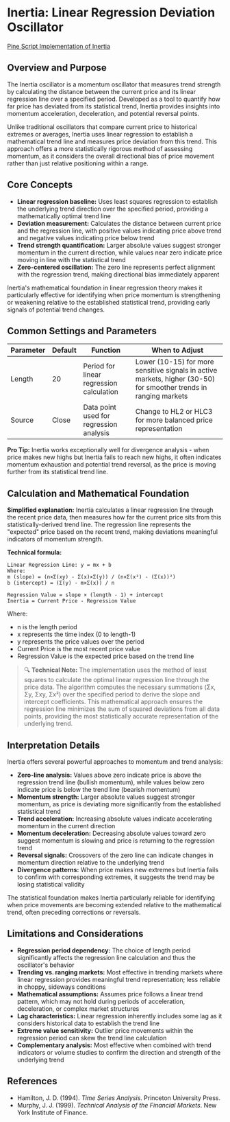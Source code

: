 # Inertia: Linear Regression Deviation Oscillator

[Pine Script Implementation of Inertia](https://github.com/mihakralj/pinescript/blob/main/indicators/oscillators/inertia.pine)

## Overview and Purpose

The Inertia oscillator is a momentum oscillator that measures trend strength by calculating the distance between the current price and its linear regression line over a specified period. Developed as a tool to quantify how far price has deviated from its statistical trend, Inertia provides insights into momentum acceleration, deceleration, and potential reversal points.

Unlike traditional oscillators that compare current price to historical extremes or averages, Inertia uses linear regression to establish a mathematical trend line and measures price deviation from this trend. This approach offers a more statistically rigorous method of assessing momentum, as it considers the overall directional bias of price movement rather than just relative positioning within a range.

## Core Concepts

* **Linear regression baseline:** Uses least squares regression to establish the underlying trend direction over the specified period, providing a mathematically optimal trend line
* **Deviation measurement:** Calculates the distance between current price and the regression line, with positive values indicating price above trend and negative values indicating price below trend
* **Trend strength quantification:** Larger absolute values suggest stronger momentum in the current direction, while values near zero indicate price moving in line with the statistical trend
* **Zero-centered oscillation:** The zero line represents perfect alignment with the regression trend, making directional bias immediately apparent

Inertia's mathematical foundation in linear regression theory makes it particularly effective for identifying when price momentum is strengthening or weakening relative to the established statistical trend, providing early signals of potential trend changes.

## Common Settings and Parameters

| Parameter | Default | Function | When to Adjust |
|-----------|---------|----------|---------------|
| Length | 20 | Period for linear regression calculation | Lower (10-15) for more sensitive signals in active markets, higher (30-50) for smoother trends in ranging markets |
| Source | Close | Data point used for regression analysis | Change to HL2 or HLC3 for more balanced price representation |

**Pro Tip:** Inertia works exceptionally well for divergence analysis - when price makes new highs but Inertia fails to reach new highs, it often indicates momentum exhaustion and potential trend reversal, as the price is moving further from its statistical trend line.

## Calculation and Mathematical Foundation

**Simplified explanation:**
Inertia calculates a linear regression line through the recent price data, then measures how far the current price sits from this statistically-derived trend line. The regression line represents the "expected" price based on the recent trend, making deviations meaningful indicators of momentum strength.

**Technical formula:**
```
Linear Regression Line: y = mx + b
Where:
m (slope) = (n×Σ(xy) - Σ(x)×Σ(y)) / (n×Σ(x²) - (Σ(x))²)
b (intercept) = (Σ(y) - m×Σ(x)) / n

Regression Value = slope × (length - 1) + intercept
Inertia = Current Price - Regression Value
```

Where:
* n is the length period
* x represents the time index (0 to length-1)
* y represents the price values over the period
* Current Price is the most recent price value
* Regression Value is the expected price based on the trend line

> 🔍 **Technical Note:** The implementation uses the method of least squares to calculate the optimal linear regression line through the price data. The algorithm computes the necessary summations (Σx, Σy, Σxy, Σx²) over the specified period to derive the slope and intercept coefficients. This mathematical approach ensures the regression line minimizes the sum of squared deviations from all data points, providing the most statistically accurate representation of the underlying trend.

## Interpretation Details

Inertia offers several powerful approaches to momentum and trend analysis:

* **Zero-line analysis:** Values above zero indicate price is above the regression trend line (bullish momentum), while values below zero indicate price is below the trend line (bearish momentum)
* **Momentum strength:** Larger absolute values suggest stronger momentum, as price is deviating more significantly from the established statistical trend
* **Trend acceleration:** Increasing absolute values indicate accelerating momentum in the current direction
* **Momentum deceleration:** Decreasing absolute values toward zero suggest momentum is slowing and price is returning to the regression trend
* **Reversal signals:** Crossovers of the zero line can indicate changes in momentum direction relative to the underlying trend
* **Divergence patterns:** When price makes new extremes but Inertia fails to confirm with corresponding extremes, it suggests the trend may be losing statistical validity

The statistical foundation makes Inertia particularly reliable for identifying when price movements are becoming extended relative to the mathematical trend, often preceding corrections or reversals.

## Limitations and Considerations

* **Regression period dependency:** The choice of length period significantly affects the regression line calculation and thus the oscillator's behavior
* **Trending vs. ranging markets:** Most effective in trending markets where linear regression provides meaningful trend representation; less reliable in choppy, sideways conditions
* **Mathematical assumptions:** Assumes price follows a linear trend pattern, which may not hold during periods of acceleration, deceleration, or complex market structures
* **Lag characteristics:** Linear regression inherently includes some lag as it considers historical data to establish the trend line
* **Extreme value sensitivity:** Outlier price movements within the regression period can skew the trend line calculation
* **Complementary analysis:** Most effective when combined with trend indicators or volume studies to confirm the direction and strength of the underlying trend

## References

* Hamilton, J. D. (1994). *Time Series Analysis*. Princeton University Press.
* Murphy, J. J. (1999). *Technical Analysis of the Financial Markets*. New York Institute of Finance.